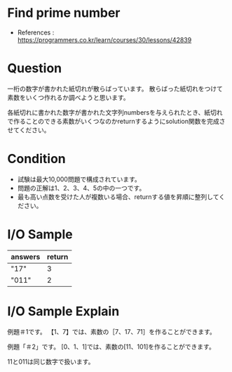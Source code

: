 # Find prime number
- References : https://programmers.co.kr/learn/courses/30/lessons/42839

# Question
一桁の数字が書かれた紙切れが散らばっています。 散らばった紙切れをつけて素数をいくつ作れるか調べようと思います。

各紙切れに書かれた数字が書かれた文字列numbersを与えられたとき、紙切れで作ることのできる素数がいくつなのかreturnするようにsolution関数を完成させてください。

# Condition
- 試験は最大10,000問題で構成されています。
- 問題の正解は1、2、3、4、5の中の一つです。
- 最も高い点数を受けた人が複数いる場合、returnする値を昇順に整列してください。

# I/O Sample
|answers|return|
|---|---|
|"17"|3|
|"011"|2|

# I/O Sample Explain
例題＃1です。
【1、7】では、素数の［7、17、71］を作ることができます。

例題「＃2」です。
[0、1、1]では、素数の[11、101]を作ることができます。

11と011は同じ数字で扱います。

<br>